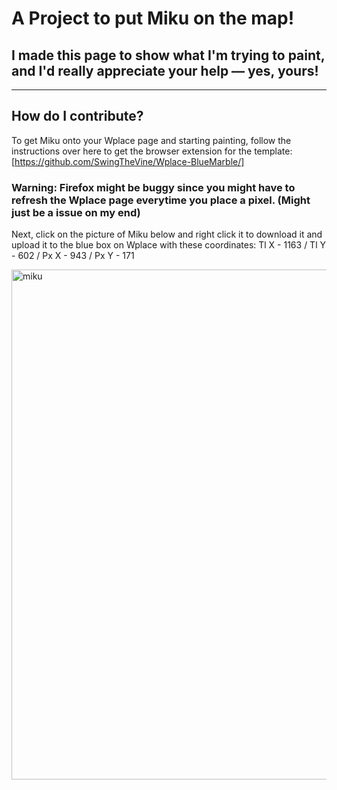 # A Project to put Miku on the map!
## I made this page to show what I'm trying to paint, and I'd really appreciate your help — yes, yours!
______________________________________________________________________________________________________________________________________________________________
How do I contribute?
------------------
To get Miku onto your Wplace page and starting painting, follow the instructions over here to get the browser extension for the template: [https://github.com/SwingTheVine/Wplace-BlueMarble/]
### Warning: Firefox might be buggy since you might have to refresh the Wplace page everytime you place a pixel. (Might just be a issue on my end)


Next, click on the picture of Miku below and right click it to download it and upload it to the blue box on Wplace with these coordinates: 
Tl X - 1163 / Tl Y - 602 / Px X - 943 / Px Y - 171


<img width="762" height="816" alt="miku" src="https://github.com/user-attachments/assets/47a74532-1ec2-4659-af35-b0fe4b29aba4" />
